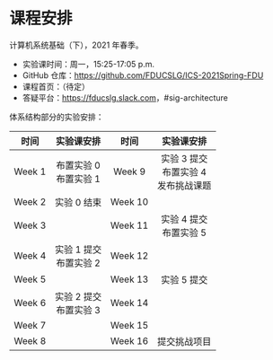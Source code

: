 # 课程安排

计算机系统基础（下），2021 年春季。

* 实验课时间：周一，15:25-17:05 p.m.
* GitHub 仓库：<https://github.com/FDUCSLG/ICS-2021Spring-FDU>
* 课程首页：（待定）
* 答疑平台：<https://fducslg.slack.com>，#sig-architecture

体系结构部分的实验安排：

| 时间 | 实验课安排 | 时间 | 实验课安排 |
|:-:|:-:|:-:|:-:|
| Week 1 | <span class="blue">布置实验 0</span><br><span class="blue">布置实验 1</span> | Week 9 | <span class="red">实验 3 提交</span><br><span class="blue">布置实验 4</span><br><span class="blue">发布挑战课题</span> |
| Week 2 | <span class="red">实验 0 结束</span> | Week 10 |  |
| Week 3 |  | Week 11 | <span class="red">实验 4 提交</span><br><span class="blue">布置实验 5</span> |
| Week 4 | <span class="red">实验 1 提交</span><br><span class="blue">布置实验 2</span> | Week 12 |  |
| Week 5 |  | Week 13 | <span class="red">实验 5 提交</span> |
| Week 6 | <span class="red">实验 2 提交</span><br><span class="blue">布置实验 3</span> | Week 14 |  |
| Week 7 |  | Week 15 |  |
| Week 8 |  | Week 16 | <span class="red">提交挑战项目</span> |
